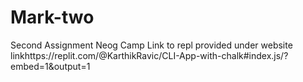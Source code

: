 # Mark-two
Second Assignment Neog Camp
Link to repl provided under website linkhttps://replit.com/@KarthikRavic/CLI-App-with-chalk#index.js/?embed=1&output=1